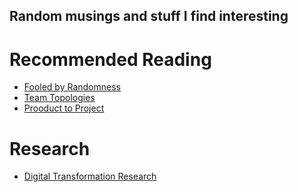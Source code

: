 ## Random musings and stuff I find interesting

# Recommended Reading 
- [Fooled by Randomness](https://www.amazon.com/Fooled-Randomness-Hidden-Markets-Incerto/dp/0812975219)
- [Team Topologies](https://www.amazon.com/Team-Topologies-Organizing-Business-Technology/dp/B07VWYNGCQ/ref=sr_1_1?crid=35Q7ENS469839&keywords=team+topologies&qid=1646338586&s=books&sprefix=team+topologies%2Cstripbooks%2C142&sr=1-1)
- [Prooduct to Project](https://www.amazon.com/Project-Product-Survive-Disruption-Framework/dp/B07KCLW84N/ref=sr_1_1?crid=1HEHN7GYQ47KL&keywords=project+to+product+mik+kersten&qid=1646349058&sprefix=project+to+p%2Caps%2C141&sr=8-1)


# Research
- [Digital Transformation Research](//Transformation%20and%20Change%20Research%20(Autosaved)%20(Autosaved)%20(Autosaved)%20(Autosaved)%202.png/Transformation%20and%20Change%20Research%20(Autosaved)%20(Autosaved)%20(Autosaved)%20(Autosaved)%202.png)